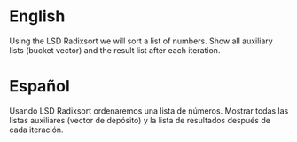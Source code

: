# English
Using the LSD Radixsort we will sort a list of numbers. Show all auxiliary lists (bucket vector) and the result list after each iteration.

# Español
Usando LSD Radixsort ordenaremos una lista de números. Mostrar todas las listas auxiliares (vector de depósito) y la lista de resultados después de cada iteración.